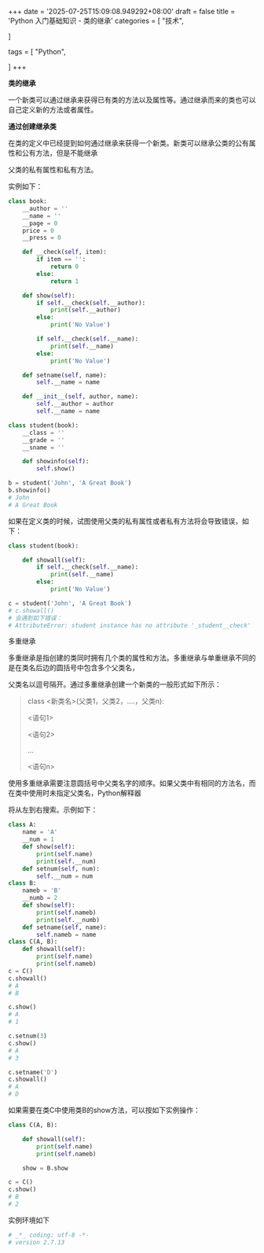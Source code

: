 +++
date = '2025-07-25T15:09:08.949292+08:00'
draft = false
title = 'Python 入门基础知识 - 类的继承'
categories = [
    "技术",

]

tags = [
    "Python",

]
+++

**类的继承**

一个新类可以通过继承来获得已有类的方法以及属性等。通过继承而来的类也可以自己定义新的方法或者属性。

**通过创建继承类**

在类的定义中已经提到如何通过继承来获得一个新类。新类可以继承公类的公有属性和公有方法，但是不能继承

父类的私有属性和私有方法。

实例如下：

```py
class book:
    __author = ''
    __name = ''
    __page = 0
    price = 0
    __press = 0

    def __check(self, item):
        if item == '':
            return 0
        else:
            return 1

    def show(self):
        if self.__check(self.__author):
            print(self.__author)
        else:
            print('No Value')

        if self.__check(self.__name):
            print(self.__name)
        else:
            print('No Value')

    def setname(self, name):
        self.__name = name

    def __init__(self, author, name):
        self.__author = author
        self.__name = name

class student(book):
    __class = ''
    __grade = ''
    __sname = ''

    def showinfo(self):
        self.show()

b = student('John', 'A Great Book')
b.showinfo()
# John
# A Great Book  

```

如果在定义类的时候，试图使用父类的私有属性或者私有方法将会导致错误，如下：

```py
class student(book):

    def showall(self):
        if self.__check(self.__name):
            print(self.__name)
        else:
            print('No Value')

c = student('John', 'A Great Book')
# c.showall()
# 会遇到如下错误：
# AttributeError: student instance has no attribute '_student__check'  

```

多重继承

多重继承是指创建的类同时拥有几个类的属性和方法。多重继承与单重继承不同的是在类名后边的圆括号中包含多个父类名，

父类名以逗号隔开。通过多重继承创建一个新类的一般形式如下所示：

> class <新类名>(父类1，父类2，....，父类n):
>
>   <语句1>
>
>   <语句2>
>
>   ...
>
>   <语句n>

使用多重继承需要注意圆括号中父类名字的顺序。如果父类中有相同的方法名，而在类中使用时未指定父类名，Python解释器

将从左到右搜索。示例如下：

```py
class A:
    name = 'A'
    __num = 1
    def show(self):
        print(self.name)
        print(self.__num)
    def setnum(self, num):
        self.__num = num
class B:
    nameb = 'B'
    __numb = 2
    def show(self):
        print(self.nameb)
        print(self.__numb)
    def setname(self, name):
        self.nameb = name
class C(A, B):
    def showall(self):
        print(self.name)
        print(self.nameb)
c = C()
c.showall()
# A
# B

c.show()
# A
# 1

c.setnum(3)
c.show()
# A
# 3

c.setname('D')
c.showall()
# A
# D
```

如果需要在类C中使用类B的show方法，可以按如下实例操作：

```py
class C(A, B):

    def showall(self):
        print(self.name)
        print(self.nameb)

    show = B.show

c = C()
c.show()
# B
# 2  

```

实例环境如下

```bash
# _*_ coding: utf-8 -*-
# version 2.7.13  

```
